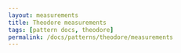 ```yaml
---
layout: measurements
title: Theodore measurements
tags: [pattern docs, theodore]
permalink: /docs/patterns/theodore/measurements
---
```

